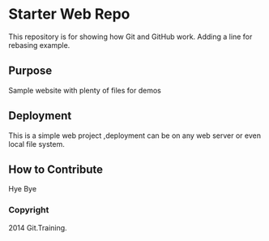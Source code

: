 # Starter Web Repo

This repository is for showing how Git and GitHub work. Adding a line for rebasing example.

## Purpose

Sample website with plenty of files for demos

## Deployment

This is a simple web project ,deployment can be on any web server or even local file system.

## How to Contribute

Hye Bye

### Copyright

2014 Git.Training.